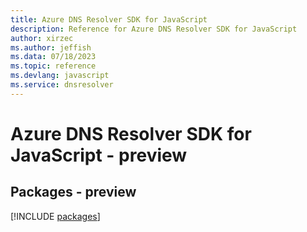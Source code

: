 ```yaml
---
title: Azure DNS Resolver SDK for JavaScript
description: Reference for Azure DNS Resolver SDK for JavaScript
author: xirzec
ms.author: jeffish
ms.data: 07/18/2023
ms.topic: reference
ms.devlang: javascript
ms.service: dnsresolver
---
```

# Azure DNS Resolver SDK for JavaScript - preview
## Packages - preview
[!INCLUDE [packages](dns-resolver-index.md)]